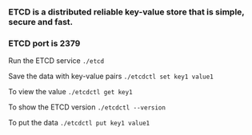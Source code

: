 ### ETCD is a distributed reliable key-value store that is simple, secure and fast.

### ETCD port is 2379

Run the ETCD service
`./etcd`

Save the data with key-value pairs `./etcdctl set key1 value1`

To view the value `./etcdctl get key1`

To show the ETCD version `./etcdctl --version`

To put the data `./etcdctl put key1 value1`


